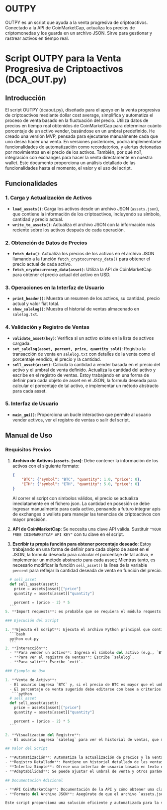 # OUTPY
OUTPY es un script que ayuda a la venta progresiva de criptoactivos. Conectado a la API de CoinMarketCap, actualiza los precios de criptomonedas y los guarda en un archivo JSON. Sirve para gestionar y rastrear activos en tiempo real.

# Script OUTPY para la Venta Progresiva de Criptoactivos (DCA_OUT.py)

## Introducción

El script OUTPY (dcaout.py), diseñado para el apoyo en la venta progresiva de criptoactivos mediante dollar cost average, simplifica y automatiza el proceso de venta basado en la fluctuación del precio. Utiliza datos de precios en tiempo real obtenidos de CoinMarketCap para determinar cuánto porcentaje de un activo vender, basándose en un umbral predefinido. He creado una versión MVP, pensada para ejecutarse manualmente cada que uno desea hacer una venta. En versiones posteriores, podría implementarse funcionalidades de automatización como recordatorios, y alertas detonadas por movimientos en el precio de los activos. También, por qué no?, integración con exchanges para hacer la venta directamente en nuestra wallet.
Este documento proporciona un análisis detallado de las funcionalidades hasta el momento, el valor y el uso del script.

## Funcionalidades

### 1. **Carga y Actualización de Activos**

- **`load_assets()`**: Carga los activos desde un archivo JSON (`assets.json`), que contiene la información de los criptoactivos, incluyendo su símbolo, cantidad y precio actual.
- **`write_to_assets()`**: Actualiza el archivo JSON con la información más reciente sobre los activos después de cada operación.

### 2. **Obtención de Datos de Precios**

- **`fetch_data()`**: Actualiza los precios de los activos en el archivo JSON llamando a la función `fetch_cryptocurrency_data()` para obtener el precio actual de cada activo.
- **`fetch_cryptocurrency_data(asset)`**: Utiliza la API de CoinMarketCap para obtener el precio actual del activo en USD.

### 3. **Operaciones en la Interfaz de Usuario**

- **`print_header()`**: Muestra un resumen de los activos, su cantidad, precio actual y valor fiat total.
- **`show_salelog()`**: Muestra el historial de ventas almacenado en `salelog.txt`.

### 4. **Validación y Registro de Ventas**

- **`validate_asset(key)`**: Verifica si un activo existe en la lista de activos cargada.
- **`set_salelog(asset, percent, price, quantity_sold)`**: Registra la transacción de venta en `salelog.txt` con detalles de la venta como el porcentaje vendido, el precio y la cantidad.
- **`sell_asset(asset)`**: Calcula la cantidad a vender basada en el precio del activo y el umbral de venta definido. Actualiza la cantidad del activo y escribe en el registro de ventas. Estoy trabajando en una forma de definir para cada objeto de asset en el JSON, la formula deseada para calcular el porcentaje de tal activo, e implementar un método abstracto para cada asset.



### 5. **Interfaz de Usuario**

- **`main_gui()`**: Proporciona un bucle interactivo que permite al usuario vender activos, ver el registro de ventas o salir del script.

## Manual de Uso

### Requisitos Previos

1. **Archivo de Activos (`assets.json`)**: Debe contener la información de los activos con el siguiente formato:
    ```json
    {
        "BTC": {"symbol": "BTC", "quantity": 1.0, "price": 0},
        "ETH": {"symbol": "ETH", "quantity": 5.0, "price": 0}
    }
    ```
    Al correr el script con simbolos válidos, el precio se actualiza imediatamente en el fichero json. La cantidad en posesión se debe ingresar manualmente para cada activo, pensando a futuro integrar apis de exchanges o wallets para manejar las tenencias de criptoactivos con mayor precisíón.
   
3. **API de CoinMarketCap**: Se necesita una clave API válida. Sustituir `"YOUR FREE COINMARKETCAP API KEY"` con tu clave en el script.

4. **Escribir tu propia función para obtener porcentaje deseado**: Estoy trabajando en una forma de definir para cada objeto de asset en el JSON, la formula deseada para calcular el porcentaje de tal activo, e implementar un método abstracto para cada asset; Mientras tanto, es necesario modificar la función `sell_asset()` la línea de la variable `percent` para reflejar la cantidad deseada de venta en función del precio.
  ```python
    # sell_asset
    def sell_asset(asset):
      price = assets[asset]["price"]
      quantity = assets[asset]["quantity"]

      percent = (price - 2) * 5
    ``` 
5. **Import requests**: es probable que se requiera el módulo requests `pip install requests`

### Ejecución del Script

1. **Ejecuta el script**: Ejecuta el archivo Python principal que contiene el código del script.
    ```bash
    python out.py
    ```
2. **Interacción**: 
    - **Para vender un activo**: Ingresa el símbolo del activo (e.g., `BTC`). Deve estar previamente agregado en el fichero assets.json con un simbolo vádido de coinmarketcap
    - **Para ver el registro de ventas**: Escribe `salelog`.
    - **Para salir**: Escribe `exit`.

### Ejemplo de Uso

1. **Venta de Activo**:
    - El usuario ingresa `BTC` y, si el precio de BTC es mayor que el umbral definifo en el codigo fuente (out.py) como GOLDEN_TARJET (en USD), el script calculará la cantidad a vender basada en el porcentaje de diferencia de precio y actualizará los archivos correspondientes.
    - El porcentaje de venta sugerido debe editarse con base a criterios personales. En mi caso, deseo vender 5% cada vez que ARKM esté en 3USD, y aumente en 5% a partir de ahí. La formula se puede editar en el codigo fuente de out.py
     ```python
    # sell_asset
    def sell_asset(asset):
      price = assets[asset]["price"]
      quantity = assets[asset]["quantity"]

      percent = (price - 2) * 5
    ``` 

2. **Visualización del Registro**:
    - El usuario ingresa `salelog` para ver el historial de ventas, que muestra las transacciones registradas con la fecha, activo, porcentaje vendido, cantidad y precio.

## Valor del Script

- **Automatización**: Automatiza la actualización de precios y la venta de activos, reduciendo el esfuerzo manual requerido para gestionar las transacciones.
- **Registro Detallado**: Mantiene un historial detallado de las ventas para una fácil revisión y seguimiento.
- **Interfaz Simple**: Ofrece una interfaz de usuario basada en texto que es fácil de entender y utilizar.
- **Adaptabilidad**: Se puede ajustar el umbral de venta y otros parámetros según las necesidades del usuario.

## Documentación Adicional

- **API CoinMarketCap**: Documentación de la API y cómo obtener una clave [aquí](https://coinmarketcap.com/api/).
- **Formato del Archivo JSON**: Asegúrate de que el archivo `assets.json` esté correctamente formateado y actualizado para evitar errores en la ejecución.

Este script proporciona una solución eficiente y automatizada para la venta de criptoactivos utilizando una estrategia DCA de salida en portafolios de inversión en criptomonedas, creado para mi uso personal con animos de compartirlo para aquellos que gusten aportar mejoras o utilizarlo a su conveniencia.
